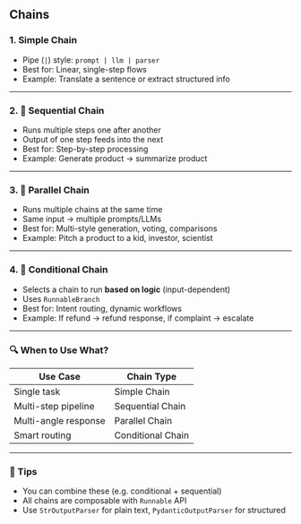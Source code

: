 ##   Chains 

### 1. Simple Chain

* Pipe (`|`) style: `prompt | llm | parser`
* Best for: Linear, single-step flows
* Example: Translate a sentence or extract structured info

---

### 2. 🔁 Sequential Chain

* Runs multiple steps one after another
* Output of one step feeds into the next
* Best for: Step-by-step processing
* Example: Generate product → summarize product

---

### 3. 🔀 Parallel Chain

* Runs multiple chains at the same time
* Same input → multiple prompts/LLMs
* Best for: Multi-style generation, voting, comparisons
* Example: Pitch a product to a kid, investor, scientist

---

### 4. 🤖 Conditional Chain

* Selects a chain to run **based on logic** (input-dependent)
* Uses `RunnableBranch`
* Best for: Intent routing, dynamic workflows
* Example: If refund → refund response, if complaint → escalate

---

### 🔍 When to Use What?

| Use Case             | Chain Type        |
| -------------------- | ----------------- |
| Single task          | Simple Chain      |
| Multi-step pipeline  | Sequential Chain  |
| Multi-angle response | Parallel Chain    |
| Smart routing        | Conditional Chain |

---

### 🧰 Tips

* You can combine these (e.g. conditional + sequential)
* All chains are composable with `Runnable` API
* Use `StrOutputParser` for plain text, `PydanticOutputParser` for structured


